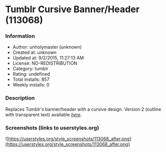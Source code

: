 # Tumblr Cursive Banner/Header (113068)

### Information
- Author: unholymaster (unknown)
- Created at: unknown
- Updated at: 9/2/2015, 11:27:13 AM
- License: NO-REDISTRIBUTION
- Category: tumblr
- Rating: undefined
- Total installs: 857
- Weekly installs: 0


### Description
Replaces Tumblr's banner/header with a cursive design. Version 2 (outline with transparent text) available <i><a href="https://userstyles.org/styles/116691/tumblr-cursive-banner-header-v2">here</a></i>.


### Screenshots (links to userstyles.org)
![https://userstyles.org/style_screenshots/113068_after.png](https://userstyles.org/style_screenshots/113068_after.png)


